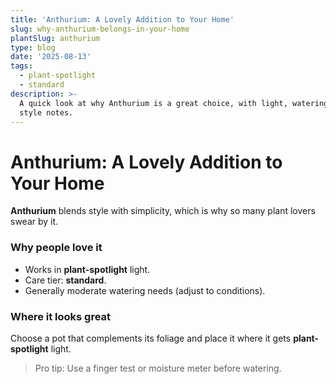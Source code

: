 ```yaml
---
title: 'Anthurium: A Lovely Addition to Your Home'
slug: why-anthurium-belongs-in-your-home
plantSlug: anthurium
type: blog
date: '2025-08-13'
tags:
  - plant-spotlight
  - standard
description: >-
  A quick look at why Anthurium is a great choice, with light, watering, and
  style notes.
---
```

# Anthurium: A Lovely Addition to Your Home

**Anthurium** blends style with simplicity, which is why so many plant lovers swear by it.

### Why people love it
- Works in **plant-spotlight** light.
- Care tier: **standard**.
- Generally moderate watering needs (adjust to conditions).

### Where it looks great
Choose a pot that complements its foliage and place it where it gets **plant-spotlight** light.
  
> Pro tip: Use a finger test or moisture meter before watering.
